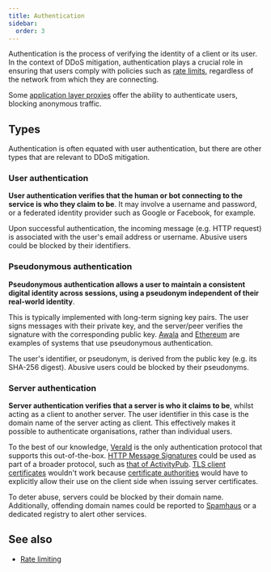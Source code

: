 ```yaml
---
title: Authentication
sidebar:
  order: 3
---
```


Authentication is the process of verifying the identity of a client or its user.
In the context of DDoS mitigation,
authentication plays a crucial role in ensuring that users comply with policies such as [rate limits](./rate-limiting.md),
regardless of the network from which they are connecting.

Some [application layer proxies](./reverse-proxies.md#application-layer-proxy) offer the ability to authenticate users,
blocking anonymous traffic.

## Types

Authentication is often equated with user authentication,
but there are other types that are relevant to DDoS mitigation.

### User authentication

**User authentication verifies that the human or bot connecting to
the service is who they claim to be**.
It may involve a username and password,
or a federated identity provider such as Google or Facebook,
for example.

Upon successful authentication,
the incoming message (e.g. HTTP request) is associated with the user's email address or username.
Abusive users could be blocked by their identifiers.

### Pseudonymous authentication

**Pseudonymous authentication allows a user to maintain a consistent digital identity across sessions,
using a pseudonym independent of their real-world identity**.

This is typically implemented with long-term signing key pairs.
The user signs messages with their private key,
and the server/peer verifies the signature with the corresponding public key.
[Awala](https://awala.network/tech-overview#authentication-and-access-control) and [Ethereum](https://info.etherscan.com/what-is-an-ethereum-address/) are examples of systems
that use pseudonymous authentication.

The user's identifier, or pseudonym, is derived from the public key (e.g. its SHA-256 digest).
Abusive users could be blocked by their pseudonyms.

### Server authentication

**Server authentication verifies that a server is who it claims to be**,
whilst acting as a client to another server.
The user identifier in this case is the domain name of the server acting as client.
This effectively makes it possible to authenticate organisations,
rather than individual users.

To the best of our knowledge,
[VeraId](https://veraid.net) is the only authentication protocol that supports this out-of-the-box.
[HTTP Message Signatures](https://justinsecurity.medium.com/signing-http-messages-962510d65895)
could be used as part of a broader protocol,
such as [that of ActivityPub](https://www.w3.org/wiki/SocialCG/ActivityPub/Authentication_Authorization#Server_to_Server).
[TLS client certificates](https://techcommunity.microsoft.com/t5/iis-support-blog/client-certificate-authentication-part-1/ba-p/324623)
wouldn't work because [certificate authorities](https://en.wikipedia.org/wiki/Certificate_authority) would have to
explicitly allow their use on the client side when issuing server certificates.

To deter abuse,
servers could be blocked by their domain name.
Additionally,
offending domain names could be reported to [Spamhaus](https://www.spamhaus.org/domain-reputation/)
or a dedicated registry to alert other services.

## See also

- [Rate limiting](./rate-limiting.md)
